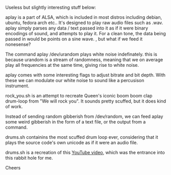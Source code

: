 Useless but slightly interesting stuff below:

aplay is a part of ALSA, which is included in most distros including debian, ubuntu, fedora arch etc.. It's designed to play raw audio files such as .wav. aplay simply parses any data / text passed into it as if it were binary encodings of sound, and attempts to play it. For a clean tone, the data being passed in would be points on a sine wave. , but what if we feed it nonesense?

The command aplay /dev/urandom plays white noise indefinately. this is because urandom is a stream of randomness, meaning that we on average play all frequencies at the same time, giving rise to white noise.

aplay comes with some interesting flags to adjust bitrate and bit depth. With these we can modulate our white noise to sound like a percusison instrument.

rock_you.sh is an attempt to recreate Queen's iconic boom boom clap drum-loop from "We will rock you". It sounds pretty scuffed, but it does kind of work.

Instead of sending random gibberish from /dev/random, we can feed aplay some weird gibberish in the form of a text file, or the output from a command.

drums.sh containins the most scuffed drum loop ever, considering that it plays the source code's own unicode as if it were an audio file.

drums.sh is a recreation of this [YouTube video](https://www.youtube.com/watch?v=TwJdcgEClMU), which was the entrance into this rabbit hole for me.

Cheers